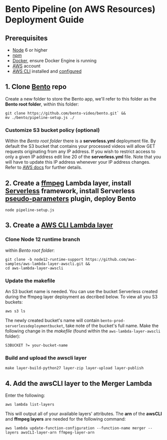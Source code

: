 # Bento Pipeline (on AWS Resources) Deployment Guide

## Prerequisites
- [Node](https://nodejs.org/en/) 6 or higher
- [npm](https://www.npmjs.com/get-npm)
- [Docker](https://www.docker.com/), ensure Docker Engine is running
- [AWS](https://aws.amazon.com) account
- [AWS CLI](https://docs.aws.amazon.com/cli/latest/userguide/cli-chap-install.html) installed and [configured](https://docs.aws.amazon.com/cli/latest/userguide/cli-chap-configure.html)

## 1. Clone [Bento](https://github.com/bento-video/bento.git) repo
Create a new folder to store the Bento app, we'll refer to this folder as the **Bento root folder**, within this folder:

```console
git clone https://github.com/bento-video/bento.git` &&
mv ./bento/pipeline-setup.js ./
```

### Customize S3 bucket policy (optional)

Within the *Bento root folder* there is a **serverless.yml** deployment file. By default the S3 bucket that contains your processed videos will allow GET requests originating from any IP address. If you wish to restrict access to only a given IP address edit line 20 of the **serverless.yml** file. Note that you will have to update this IP address whenever your IP address changes. Refer to [AWS docs](https://docs.aws.amazon.com/AmazonS3/latest/dev/example-bucket-policies.html#example-bucket-policies-use-case-2) for further details. 

## 2. Create a [ffmpeg](https://www.ffmpeg.org/) Lambda layer, install [Serverless](https://serverless.com/framework/docs/getting-started/) framework, install Serverless [pseudo-parameters](https://serverless.com/plugins/serverless-pseudo-parameters/) plugin, deploy Bento 

```console
node pipeline-setup.js
```

## 3. Create a [AWS CLI Lambda layer](https://github.com/aws-samples/aws-lambda-layer-awscli/tree/node12-runtime-support)
### Clone Node 12 runtime branch 
within *Bento root folder*:

```console
git clone -b node12-runtime-support https://github.com/aws-samples/aws-lambda-layer-awscli.git &&
cd aws-lambda-layer-awscli
```

### Update the makefile
An S3 bucket name is needed. You can use the bucket Serverless created during the ffmpeg layer deployment as decribed below. To view all you S3 buckets:

```console
aws s3 ls
```

The newly created bucket's name will contain `bento-prod-serverlessdeploymentbucket`, take note of the bucket's full name. Make the following change in the *makefile* (found within the `aws-lambda-layer-awscli` folder):

```console
S3BUCKET ?= your-bucket-name
```

### Build and upload the awscli layer

```console
make layer-build-python27 layer-zip layer-upload layer-publish
```

## 4. Add the awsCLI layer to the Merger Lambda

Enter the following:

```console
aws lambda list-layers
```

This will output all of your available layers' attributes. The **arn** of the **awsCLI** and **ffmpeg layers** are needed for the following command:

```console
aws lambda update-function-configuration --function-name merger --layers awsCLI-layer-arn ffmpeg-layer-arn
```






